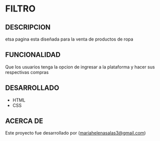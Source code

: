 # FILTRO

## DESCRIPCION
etsa pagina esta diseñada para la venta de productos de ropa

## FUNCIONALIDAD
Que los usuarios tenga la opcion de ingresar a la plataforma y hacer sus respectivas compras

## DESARROLLADO
- HTML
- CSS
 ## ACERCA DE
 Este proyecto fue desarrollado por (mariahelenasalas3@gmail.com)
